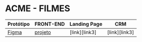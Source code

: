 
# ACME - FILMES

Protótipo | FRONT-END | Landing Page | CRM
----------|-----------|--------------|-----
[Figma][link1] | [projeto][link2] | [link][link3] | [link][link3] 


[link1]: https://www.figma.com/file/p5E5rmJ8GZ1NqvnPEXwYbR/acme-filmes?type=design&node-id=0-1&mode=design&t=lT8loM5B3dtga8qP-0
[link2]: 
[link3]:
